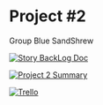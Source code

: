 # Project #2
Group Blue SandShrew

[![Story BackLog Doc](https://img.shields.io/badge/Doc-StoryBackLog-blue.svg)](https://docs.google.com/document/d/1jf6XsYVBFhTP95KMxDbvENjYtvLmDjk_i_FEy29vb2k/edit)

[![Project 2 Summary](https://img.shields.io/badge/Doc-Project%202%20Summary-blue.svg)](https://docs.google.com/document/d/1zu5NHKFapz-muV-0rf0iMjwEin9Kt7I_dBrX7E-65Ms/edit)

[![Trello](https://img.shields.io/badge/Trello-Click%20Here-red.svg)]()
